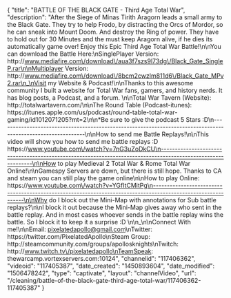 {
    "title": "BATTLE OF THE BLACK GATE - Third Age Total War",
    "description": "After the Siege of Minas Tirith Aragorn leads a small army to the Black Gate.  They try to help Frodo, by distracting the Orcs of Mordor, so he can sneak into Mount Doom.  And destroy the Ring of power.  They have to hold out for 30 Minutes and the must keep Aragorn alive, if he dies its automatically game over! Enjoy this Epic Third Age Total War Battle!\n\nYou can download the Battle Here:\nSinglePlayer Version: http:\/\/www.mediafire.com\/download\/aua3f7szs9l73dg\/Black_Gate_SingleP.rar\n\nMultiplayer Version: http:\/\/www.mediafire.com\/download\/8bcm2cwzlm811d6\/Black_Gate_MPv2.rar\n_\nVisit my Website & Podcast!\n\nThanks to this awesome community I built a website for Total War fans, gamers, and history nerds.  It has blog posts, a Podcast, and a forum.  \n\nTotal War Tavern (Website): http:\/\/totalwartavern.com\/\n\nThe Round Table (Podcast-itunes): https:\/\/itunes.apple.com\/us\/podcast\/round-table-total-war-gaming\/id1012071205?mt=2\n\n*Be sure to give the podcast 5 Stars :D\n-------------------------------------------------------------------------------------------------------------\n\nHow to send me Battle Replays!\n\nThis video will show you how to send me battle replays :D https:\/\/www.youtube.com\/watch?v=7nG3uZoDkCU\n-------------------------------------------------------------------------------------------------------------\n\nHow to play Medieval 2 Total War & Rome Total War Online!\n\nGamespy Servers are down, but there is still hope.  Thanks to CA and steam you can still play the game online\n\nHow to play Online: https:\/\/www.youtube.com\/watch?v=YGfItCMitPg\n-------------------------------------------------------------------------------------------------------------\n\nWhy do I block out the Mini-Map with annotations for Sub battle replays?\n\nI block it out because the Mini-Map gives away who sent in the battle replay.  And in most cases whoever sends in the battle replay wins the battle.  So I block it to keep it a surprise :D  \n\n_\n\nConnect With me!\n\nEmail: pixelatedapollo@gmail.com\nTwitter: https:\/\/twitter.com\/PixelatedApollo\nSteam Group:  http:\/\/steamcommunity.com\/groups\/apollosknights\nTwitch: http:\/\/www.twitch.tv\/pixelatedapollo\nTeamSpeak: thewarcamp.vortexservers.com:10124",
    "channelid": "117406362",
    "videoid": "117405387",
    "date_created": "1450893604",
    "date_modified": "1506478242",
    "type": "captivate",
    "layout": "channelVideo",
    "url": "\/cleaning\/battle-of-the-black-gate-third-age-total-war\/117406362-117405387"
}